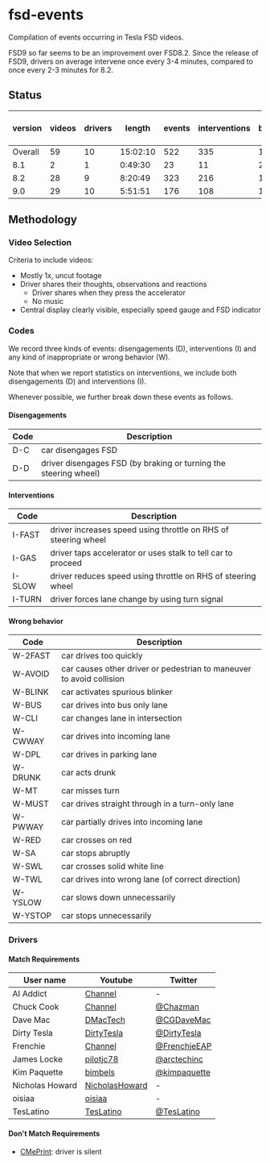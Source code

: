 # fsd-events

Compilation of events occurring in Tesla FSD videos.

FSD9 so far seems to be an improvement over FSD8.2. Since the release of FSD9, drivers on average intervene once every 3-4 minutes, compared to once every 2-3 minutes for 8.2.

## Status

version | videos | drivers | length | events | interventions | time between events | time between interventions
--- | --- | --- | --- | --- | --- | --- | --- 
Overall | 59 | 10 | 15:02:10 | 522 | 335 | 1m43s | 2m41s
8.1 | 2 | 1 | 0:49:30 | 23 | 11 | 2m9s | 4m30s
8.2 | 28 | 9 | 8:20:49 | 323 | 216 | 1m33s | 2m19s
9.0 | 29 | 10 | 5:51:51 | 176 | 108 | 1m59s | 3m15s

## Methodology

### Video Selection

Criteria to include videos:
- Mostly 1x, uncut footage
- Driver shares their thoughts, observations and reactions
    - Driver shares when they press the accelerator
    - No music
- Central display clearly visible, especially speed gauge and FSD indicator

### Codes

We record three kinds of events: disengagements (D), interventions (I) and any kind of
inappropriate or wrong behavior (W).

Note that when we report statistics on interventions, we include both disengagements (D) and interventions (I).

Whenever possible, we further break down these events as follows.

#### Disengagements

Code | Description
--- | ---
D-C | car disengages FSD
D-D | driver disengages FSD (by braking or turning the steering wheel)

#### Interventions

Code | Description
--- | ---
I-FAST | driver increases speed using throttle on RHS of steering wheel
I-GAS | driver taps accelerator or uses stalk to tell car to proceed
I-SLOW | driver reduces speed using throttle on RHS of steering wheel
I-TURN | driver forces lane change by using turn signal

#### Wrong behavior

Code | Description
--- | ---
W-2FAST | car drives too quickly
W-AVOID | car causes other driver or pedestrian to maneuver to avoid collision
W-BLINK | car activates spurious blinker
W-BUS | car drives into bus only lane
W-CLI | car changes lane in intersection
W-CWWAY | car drives into incoming lane
W-DPL | car drives in parking lane
W-DRUNK | car acts drunk
W-MT | car misses turn
W-MUST | car drives straight through in a turn-only lane
W-PWWAY | car partially drives into incoming lane
W-RED | car crosses on red
W-SA | car stops abruptly
W-SWL | car crosses solid white line
W-TWL | car drives into wrong lane (of correct direction)
W-YSLOW | car slows down unnecessarily
W-YSTOP | car stops unnecessarily

### Drivers

#### Match Requirements

User name | Youtube | Twitter
--- | --- | ---
AI Addict | [Channel](https://www.youtube.com/channel/UCnSt1nfVXyTyMbKhk-IaTJw/about) | -
Chuck Cook | [Channel](https://www.youtube.com/channel/UCwdbsDtaMAh6QXvcbp08YzQ/about) | [@Chazman](https://twitter.com/chazman)
Dave Mac | [DMacTech](https://www.youtube.com/c/DMacTech/about) | [@CGDaveMac](https://twitter.com/CGDaveMac)
Dirty Tesla | [DirtyTesla](https://www.youtube.com/c/DirtyTesla/about) | [@DirtyTesla](https://twitter.com/DirtyTesla)
Frenchie | [Channel](https://www.youtube.com/channel/UCt8fkjhFgywzLGLVIz7Z7-g/about) | [@FrenchieEAP](https://twitter.com/FrenchieEAP)
James Locke | [pilotjc78](https://www.youtube.com/user/pilotjc78) | [@arctechinc](https://twitter.com/arctechinc)
Kim Paquette| [bimbels](https://www.youtube.com/user/bimbels/about) | [@kimpaquette](https://twitter.com/kimpaquette)
Nicholas Howard | [NicholasHoward](https://www.youtube.com/c/NicholasHoward/about) | -
oisiaa | [oisiaa](https://www.youtube.com/user/oisiaa/about) | -
TesLatino | [TesLatino](https://www.youtube.com/c/TesLatino/about) | [@TesLatino](https://twitter.com/TesLatino)

#### Don't Match Requirements

- [CMePrint](https://www.youtube.com/c/CMePrint/about): driver is silent

